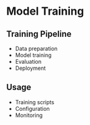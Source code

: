 # Model Training

## Training Pipeline
- Data preparation
- Model training
- Evaluation
- Deployment

## Usage
- Training scripts
- Configuration
- Monitoring
